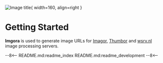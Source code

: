 
![Image title](assets/logo.png){ width=160, align=right }
# Getting Started

**Imgora** is used to generate image URLs for [Imagor](https://github.com/cshum/imagor), [Thumbor](https://github.com/thumbor/thumbor) and [wsrv.nl](https://wsrv.nl) image processing servers.

--8<--
README.md:readme_index
README.md:readme_development
--8<--
